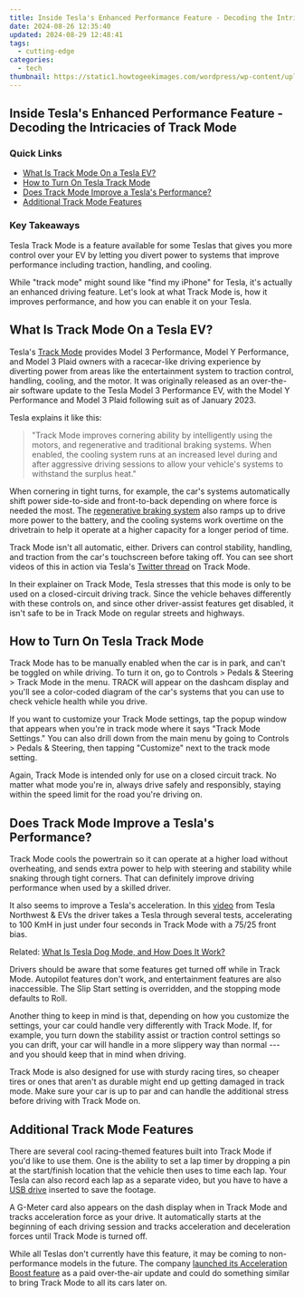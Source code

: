 ```yaml
---
title: Inside Tesla's Enhanced Performance Feature - Decoding the Intricacies of Track Mode
date: 2024-08-26 12:35:40
updated: 2024-08-29 12:48:41
tags:
  - cutting-edge
categories:
  - tech
thumbnail: https://static1.howtogeekimages.com/wordpress/wp-content/uploads/2023/03/52716322958_8b6b8b3809_o.jpg
---
```


## Inside Tesla's Enhanced Performance Feature - Decoding the Intricacies of Track Mode

### Quick Links

* [What Is Track Mode On a Tesla EV?](https://some-skills.techidaily.com/stream-video-freely-on-any-os-no-cost-video-player-for-2024/)
* [How to Turn On Tesla Track Mode](https://screen-recording.techidaily.com/updated-2024-approved-master-screen-capture-detailed-tutorial-walkthrough/)
* [Does Track Mode Improve a Tesla's Performance?](https://facebook-video-share.techidaily.com/new-affordable-tutorial-on-professional-looking-youtube-introsends-for-2024/)
* [Additional Track Mode Features](https://buynow-marvelous.techidaily.com/tp-link-deco-p9-review-mesh-wi-fi-made-easy/)

### Key Takeaways

Tesla Track Mode is a feature available for some Teslas that gives you more control over your EV by letting you divert power to systems that improve performance including traction, handling, and cooling. 

 While "track mode" might sound like "find my iPhone" for Tesla, it's actually an enhanced driving feature. Let's look at what Track Mode is, how it improves performance, and how you can enable it on your Tesla.

##  What Is Track Mode On a Tesla EV?

 Tesla's [Track Mode](https://www.tesla.com/ownersmanual/model3/en%5Fus/GUID-92CA3DCA-EDA3-4243-861E-2C770F5506FD.html#:~:text=Track%20Mode%20improves%20cornering%20ability,to%20withstand%20the%20surplus%20heat.) provides Model 3 Performance, Model Y Performance, and Model 3 Plaid owners with a racecar-like driving experience by diverting power from areas like the entertainment system to traction control, handling, cooling, and the motor. It was originally released as an over-the-air software update to the Tesla Model 3 Performance EV, with the Model Y Performance and Model 3 Plaid following suit as of January 2023.

 Tesla explains it like this:

> "Track Mode improves cornering ability by intelligently using the motors, and regenerative and traditional braking systems. When enabled, the cooling system runs at an increased level during and after aggressive driving sessions to allow your vehicle's systems to withstand the surplus heat."

 When cornering in tight turns, for example, the car's systems automatically shift power side-to-side and front-to-back depending on where force is needed the most. The [regenerative braking system](https://tech-hub.techidaily.com/exploring-the-functionality-of-hugging-face-in-ai/) also ramps up to drive more power to the battery, and the cooling systems work overtime on the drivetrain to help it operate at a higher capacity for a longer period of time.

 Track Mode isn't all automatic, either. Drivers can control stability, handling, and traction from the car's touchscreen before taking off. You can see short videos of this in action via Tesla's [Twitter thread](https://twitter.com/Tesla/status/1616172179690766362) on Track Mode.

 In their explainer on Track Mode, Tesla stresses that this mode is only to be used on a closed-circuit driving track. Since the vehicle behaves differently with these controls on, and since other driver-assist features get disabled, it isn't safe to be in Track Mode on regular streets and highways.

##  How to Turn On Tesla Track Mode

 Track Mode has to be manually enabled when the car is in park, and can't be toggled on while driving. To turn it on, go to Controls > Pedals & Steering > Track Mode in the menu. TRACK will appear on the dashcam display and you'll see a color-coded diagram of the car's systems that you can use to check vehicle health while you drive.

 If you want to customize your Track Mode settings, tap the popup window that appears when you're in track mode where it says "Track Mode Settings." You can also drill down from the main menu by going to Controls > Pedals & Steering, then tapping "Customize" next to the track mode setting.

 Again, Track Mode is intended only for use on a closed circuit track. No matter what mode you're in, always drive safely and responsibly, staying within the speed limit for the road you're driving on.

##  Does Track Mode Improve a Tesla's Performance?

 Track Mode cools the powertrain so it can operate at a higher load without overheating, and sends extra power to help with steering and stability while snaking through tight corners. That can definitely improve driving performance when used by a skilled driver.

 It also seems to improve a Tesla's acceleration. In this [video](https://www.anrdoezrs.net/links/3607085/type/dlg/sid/UUhtgUeUpU202351/https://www.youtube.com/watch?v=-JV0Y8RtbmE) from Tesla Northwest & EVs the driver takes a Tesla through several tests, accelerating to 100 KmH in just under four seconds in Track Mode with a 75/25 front bias.

Related: [What Is Tesla Dog Mode, and How Does It Work?](https://bypass-frp.techidaily.com/in-2024-how-to-bypass-frp-from-tecno-phantom-v-flip-by-drfone-android/) 

 Drivers should be aware that some features get turned off while in Track Mode. Autopilot features don't work, and entertainment features are also inaccessible. The Slip Start setting is overridden, and the stopping mode defaults to Roll.

 Another thing to keep in mind is that, depending on how you customize the settings, your car could handle very differently with Track Mode. If, for example, you turn down the stability assist or traction control settings so you can drift, your car will handle in a more slippery way than normal --- and you should keep that in mind when driving.

 Track Mode is also designed for use with sturdy racing tires, so cheaper tires or ones that aren't as durable might end up getting damaged in track mode. Make sure your car is up to par and can handle the additional stress before driving with Track Mode on.

##  Additional Track Mode Features

 There are several cool racing-themed features built into Track Mode if you'd like to use them. One is the ability to set a lap timer by dropping a pin at the start/finish location that the vehicle then uses to time each lap. Your Tesla can also record each lap as a separate video, but you have to have a [USB drive](https://fox-glue.techidaily.com/2024-approved-the-roadmap-how-to-make-your-covers-shine/) inserted to save the footage.

 A G-Meter card also appears on the dash display when in Track Mode and tracks acceleration force as your drive. It automatically starts at the beginning of each driving session and tracks acceleration and deceleration forces until Track Mode is turned off.

 While all Teslas don't currently have this feature, it may be coming to non-performance models in the future. The company [launched its Acceleration Boost feature](https://electrek.co/2019/12/19/tesla-acceleration-boost-model-3-dual-motor/) as a paid over-the-air update and could do something similar to bring Track Mode to all its cars later on.

<ins class="adsbygoogle"
     style="display:block"
     data-ad-format="autorelaxed"
     data-ad-client="ca-pub-7571918770474297"
     data-ad-slot="1223367746"></ins>



<ins class="adsbygoogle"
     style="display:block"
     data-ad-client="ca-pub-7571918770474297"
     data-ad-slot="8358498916"
     data-ad-format="auto"
     data-full-width-responsive="true"></ins>
